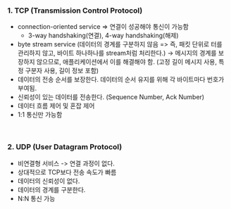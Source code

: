### 1. TCP (Transmission Control Protocol)
- connection-oriented service => 연결이 성공해야 통신이 가능함
	- 3-way handshaking(연결), 4-way handshaking(해제)
- byte stream service (데이터의 경계를 구분하지 않음 => 즉, 패킷 단위로 터를 관리하지 않고, 바이트 하나하나를 stream처럼 처리한다.) 
	-> 메시지의 경계를 보장하지 않으므로, 애플리케이션에서 이를 해결해야 함. (고정 길이 메시지 사용, 특정 구분자 사용, 길이 정보 포함)
-  데이터의 전송 순서를 보장한다. 데이터의 순서 유지를 위해 각 바이트마다 번호가 부여됨. 
- 신뢰성이 있는 데이터를 전송한다. (Sequence Number, Ack Number)
- 데이터 흐름 제어 및 혼잡 제어
- 1:1 통신만 가능함

<br>

### 2. UDP (User Datagram Protocol)
- 비연결형 서비스 -> 연결 과정이 없다.
- 상대적으로 TCP보다 전송 속도가 빠름
- 데이터의 신뢰성이 없다.
- 데이터의 경계를 구분한다.
- N:N 통신 가능
